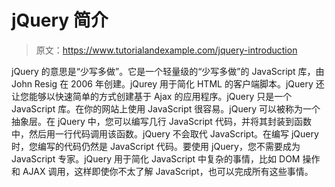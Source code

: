 # jQuery 简介

> 原文：<https://www.tutorialandexample.com/jquery-introduction>

jQuery 的意思是“少写多做”。它是一个轻量级的“少写多做”的 JavaScript 库，由 John Resig 在 2006 年创建。jQurey 用于简化 HTML 的客户端脚本。jQuery 还让您能够以快速简单的方式创建基于 Ajax 的应用程序。jQuery 只是一个 JavaScript 库。在你的网站上使用 JavaScript 很容易。jQuery 可以被称为一个抽象层。在 jQuery 中，您可以编写几行 JavaScript 代码，并将其封装到函数中，然后用一行代码调用该函数。jQuery 不会取代 JavaScript。在编写 jQuery 时，您编写的代码仍然是 JavaScript 代码。要使用 jQuery，您不需要成为 JavaScript 专家。jQuery 用于简化 JavaScript 中复杂的事情，比如 DOM 操作和 AJAX 调用，这样即使你不太了解 JavaScript，也可以完成所有这些事情。